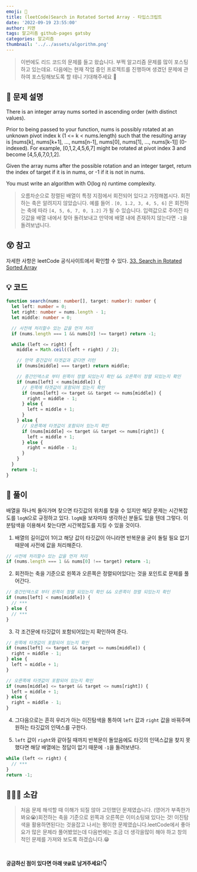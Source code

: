 ```yaml
---
emoji: 📝
title: (leetCode)Search in Rotated Sorted Array - 타입스크립트
date: '2022-09-19 23:55:00'
author: 키맨
tags: 알고리즘 github-pages gatsby
categories: 알고리즘
thumbnail: '../../assets/algorithm.png'
---
```


> 이번에도 리드 코드의 문제를 들고 왔습니다. 부쩍 알고리즘 문제를 많이 포스팅하고 있는데요. 다음에는 현재 작업 중인 프로젝트를 진행하며 생겼던 문제에 관하여 포스팅해보도록 할 테니 기대해주세요 🥰

## 🤔 문제 설명

There is an integer array nums sorted in ascending order (with distinct values).

Prior to being passed to your function, nums is possibly rotated at an unknown pivot index k (1 <= k < nums.length) such that the resulting array is [nums[k], nums[k+1], ..., nums[n-1], nums[0], nums[1], ..., nums[k-1]] (0-indexed). For example, [0,1,2,4,5,6,7] might be rotated at pivot index 3 and become [4,5,6,7,0,1,2].

Given the array nums after the possible rotation and an integer target, return the index of target if it is in nums, or -1 if it is not in nums.

You must write an algorithm with O(log n) runtime complexity.

> 오름차순으로 정렬된 배열이 특정 지점에서 회전되어 있다고 가정해봅시다. 회전하는 축은 알려지지 않았습니다. 예를 들어 . `[0, 1.2, 3, 4, 5, 6]` 은 회전하는 축에 따라 `[4, 5, 6, 7, 0, 1.2]` 가 될 수 있습니다. 입력값으로 주어진 타깃값을 배열 내에서 찾아 돌려보내고 만약에 배열 내에 존재하지 않는다면 `-1`을 돌려보냅니다.

## 😲 참고

자세한 사항은 leetCode 공식사이트에서 확인할 수 있다.
[33. Search in Rotated Sorted Array](https://leetcode.com/problems/search-in-rotated-sorted-array/)

## 💡 코드

```typescript
function search(nums: number[], target: number): number {
  let left: number = 0;
  let right: number = nums.length - 1;
  let middle: number = 0;

  // 사전에 처리할수 있는 값을 먼저 처리
  if (nums.length === 1 && nums[0] !== target) return -1;

  while (left <= right) {
    middle = Math.ceil((left + right) / 2);

    // 만약 중간값이 타겟값과 같다면 리턴
    if (nums[middle] === target) return middle;

    // 중간인덱스로 부터 왼쪽이 정렬 되있는지 확인 && 오른쪽이 정렬 되있는지 확인
    if (nums[left] < nums[middle]) {
      // 왼쪽에 타겟값이 포함되어 있는지 확인
      if (nums[left] <= target && target <= nums[middle]) {
        right = middle - 1;
      } else {
        left = middle + 1;
      }
    } else {
      // 오른쪽에 타겟값이 포함되어 있는지 확인
      if (nums[middle] <= target && target <= nums[right]) {
        left = middle + 1;
      } else {
        right = middle - 1;
      }
    }
  }
  return -1;
}
```

## 📝 풀이

배열을 하나씩 돌아가며 찾으면 타깃값의 위치를 찾을 수 있지만 해당 문제는 시간복잡도를 `logN`으로 규정하고 있다. `logN`을 보자마자 생각하신 분들도 있을 텐데 그렇다. 이분탐색을 이용해서 찾는다면 시간복잡도를 지킬 수 있을 것이다.

1. 배열의 길이값이 1이고 해당 값이 타깃값이 아니라면 반복문을 굳이 돌릴 필요 없기 때문에 사전에 값을 처리해준다.

```typescript
// 사전에 처리할수 있는 값을 먼저 처리
if (nums.length === 1 && nums[0] !== target) return -1;
```

2. 회전하는 축을 기준으로 왼쪽과 오른쪽은 정렬되어있다는 것을 포인트로 문제를 풀어간다.

```typescript
// 중간인덱스로 부터 왼쪽이 정렬 되있는지 확인 && 오른쪽이 정렬 되있는지 확인
if (nums[left] < nums[middle]) {
  // ***
} else {
  // ***
}
```

3. 각 조건문에 타깃값이 포함되어있는지 확인하여 준다.

```typescript
// 왼쪽에 타겟값이 포함되어 있는지 확인
if (nums[left] <= target && target <= nums[middle]) {
  right = middle - 1;
} else {
  left = middle + 1;
}

// 오른쪽에 타겟값이 포함되어 있는지 확인
if (nums[middle] <= target && target <= nums[right]) {
  left = middle + 1;
} else {
  right = middle - 1;
}
```

4. 그다음으로는 흔히 우리가 아는 이진탐색을 통하여 `left` 값과 `right` 값을 바꿔주며 원하는 타깃값의 인덱스를 구한다.

5. `left` 값이 `right`와 같아질 때까지 반복문이 돌았음에도 타깃의 인덱스값을 찾지 못했다면 해당 배열에는 정답이 없기 때문에 `-1`을 돌려보낸다.

```typescript
while (left <= right) {
  // ***
}
return -1;
```

## 🧑🏻‍💻 소감

> 처음 문제 해석할 때 이해가 되질 않아 고민했던 문제였습니다. (영어가 부족한가 봐요😭)회전하는 축을 기준으로 왼쪽과 오른쪽은 이미소팅돼 있다는 것! 이진탐색을 활용하면된다는 것을잡고 나서는 평이한 문제였습니다.leetCode에서 좋아요가 많은 문제라 풀어봤었는데 다음번에는 조금 더 생각을많이 해야 하고 창의적인 문제를 가져와 보도록 하겠습니다.😁

<br/>

**궁금하신 점이 있다면 아래 `댓글`로 남겨주세요!👇**

```toc

```
